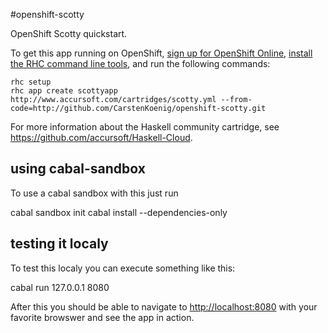 #openshift-scotty

OpenShift Scotty quickstart.

To get this app running on OpenShift, [sign up for OpenShift Online](https://www.openshift.com/app/account/new), [install the RHC command line tools](https://www.openshift.com/developers/rhc-client-tools-install), and run the following commands:

    rhc setup
    rhc app create scottyapp http://www.accursoft.com/cartridges/scotty.yml --from-code=http://github.com/CarstenKoenig/openshift-scotty.git

For more information about the Haskell community cartridge, see https://github.com/accursoft/Haskell-Cloud. 

## using cabal-sandbox
To use a cabal sandbox with this just run

   cabal sandbox init
   cabal install --dependencies-only

## testing it localy
To test this localy you can execute something like this:

   cabal run 127.0.0.1 8080

After this you should be able to navigate to [http://localhost:8080](http://localhost:8080) with your favorite browswer and see the app in action.
